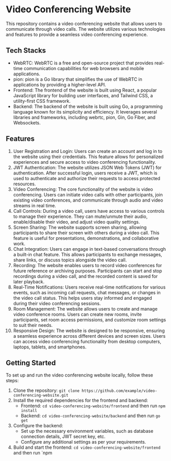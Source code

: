 # Video Conferencing Website

This repository contains a video conferencing website that allows users to communicate through video calls. The website utilizes various technologies and features to provide a seamless video conferencing experience.

## Tech Stacks

* WebRTC: WebRTC is a free and open-source project that provides real-time communication capabilities for web browsers and mobile applications.
* pion: pion is a Go library that simplifies the use of WebRTC in applications by providing a higher-level API.
* Frontend: The frontend of the website is built using React, a popular JavaScript library for building user interfaces, and Tailwind CSS, a utility-first CSS framework.
* Backend: The backend of the website is built using Go, a programming language known for its simplicity and efficiency. It leverages several libraries and frameworks, including webrtc, pion, Gin, Go Fiber, and Websockets.

## Features

1. User Registration and Login: Users can create an account and log in to the website using their credentials. This feature allows for personalized experiences and secure access to video conferencing functionality.
2. JWT Authentication: The website utilizes JSON Web Tokens (JWT) for authentication. After successful login, users receive a JWT, which is used to authenticate and authorize their requests to access protected resources.
3. Video Conferencing: The core functionality of the website is video conferencing. Users can initiate video calls with other participants, join existing video conferences, and communicate through audio and video streams in real time.
4. Call Controls: During a video call, users have access to various controls to manage their experience. They can mute/unmute their audio, enable/disable their video, and adjust video quality settings.
5. Screen Sharing: The website supports screen sharing, allowing participants to share their screen with others during a video call. This feature is useful for presentations, demonstrations, and collaborative work.
6. Chat Integration: Users can engage in text-based conversations through a built-in chat feature. This allows participants to exchange messages, share links, or discuss topics alongside the video call.
7. Recording: The website enables users to record video conferences for future reference or archiving purposes. Participants can start and stop recordings during a video call, and the recorded content is saved for later playback.
8. Real-Time Notifications: Users receive real-time notifications for various events, such as incoming call requests, chat messages, or changes in the video call status. This helps users stay informed and engaged during their video conferencing sessions.
9. Room Management: The website allows users to create and manage video conference rooms. Users can create new rooms, invite participants, set room access permissions, and customize room settings to suit their needs.
10. Responsive Design: The website is designed to be responsive, ensuring a seamless experience across different devices and screen sizes. Users can access video conferencing functionality from desktop computers, laptops, tablets, and smartphones.

## Getting Started

To set up and run the video conferencing website locally, follow these steps:

1. Clone the repository: `git clone https://github.com/example/video-conferencing-website.git`
2. Install the required dependencies for the frontend and backend:
   - Frontend: `cd video-conferencing-website/frontend` and then run `npm install`
   - Backend: `cd video-conferencing-website/backend` and then run `go get`
3. Configure the backend:
   - Set up the necessary environment variables, such as database connection details, JWT secret key, etc.
   - Configure any additional settings as per your requirements.
4. Build and start the frontend: `cd video-conferencing-website/frontend` and then run `npm
